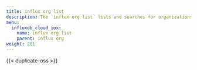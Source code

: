 ```yaml
---
title: influx org list
description: The `influx org list` lists and searches for organizations in InfluxDB.
menu:
  influxdb_cloud_iox:
    name: influx org list
    parent: influx org
weight: 201
---
```


{{< duplicate-oss >}}
